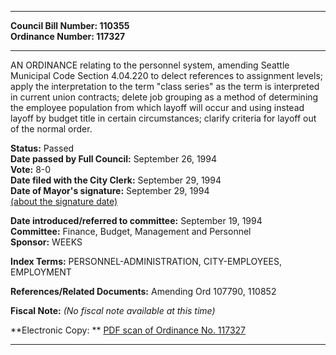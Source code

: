 * * * * *  
  
**Council Bill Number: [](#h0)[](#h2)110355**   
**Ordinance Number: 117327**  
  
* * * * *  
  
AN ORDINANCE relating to the personnel system, amending Seattle Municipal Code Section 4.04.220 to delect references to assignment levels; apply the interpretation to the term "class series" as the term is interpreted in current union contracts; delete job grouping as a method of determining the employee population from which layoff will occur and using instead layoff by budget title in certain circumstances; clarify criteria for layoff out of the normal order.  
  
**Status:** Passed   
**Date passed by Full Council:** September 26, 1994   
**Vote:** 8-0   
**Date filed with the City Clerk:** September 29, 1994   
**Date of Mayor's signature:** September 29, 1994   
[(about the signature date)](/~public/approvaldate.htm)   
  
  
**Date introduced/referred to committee:** September 19, 1994   
**Committee:** Finance, Budget, Management and Personnel   
**Sponsor:** WEEKS   
  
**Index Terms:** PERSONNEL-ADMINISTRATION, CITY-EMPLOYEES, EMPLOYMENT  
  
**References/Related Documents:** Amending Ord 107790, 110852  
  
**Fiscal Note:** *(No fiscal note available at this time)*  
  
**Electronic Copy: ** [PDF scan of Ordinance No. 117327](/~archives/Ordinances/Ord_117327.pdf)  
  
* * * * *  
